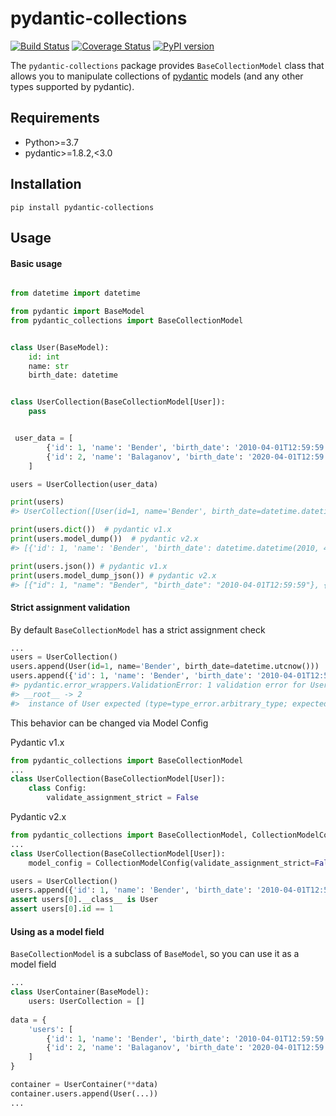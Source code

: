# pydantic-collections

[![Build Status](https://app.travis-ci.com/romis2012/pydantic-collections.svg?branch=master)](https://app.travis-ci.com/romis2012/pydantic-collections)
[![Coverage Status](https://coveralls.io/repos/github/romis2012/pydantic-collections/badge.svg?branch=master&_=x)](https://coveralls.io/github/romis2012/pydantic-collections?branch=master)
[![PyPI version](https://badge.fury.io/py/pydantic-collections.svg)](https://badge.fury.io/py/pydantic-collections)

The `pydantic-collections` package provides `BaseCollectionModel` class that allows you 
to manipulate collections of [pydantic](https://github.com/samuelcolvin/pydantic) models 
(and any other types supported by pydantic).


## Requirements
- Python>=3.7
- pydantic>=1.8.2,<3.0


## Installation

```
pip install pydantic-collections
```

## Usage

#### Basic usage
```python

from datetime import datetime

from pydantic import BaseModel
from pydantic_collections import BaseCollectionModel


class User(BaseModel):
    id: int
    name: str
    birth_date: datetime


class UserCollection(BaseCollectionModel[User]):
    pass


 user_data = [
        {'id': 1, 'name': 'Bender', 'birth_date': '2010-04-01T12:59:59'},
        {'id': 2, 'name': 'Balaganov', 'birth_date': '2020-04-01T12:59:59'},
    ]

users = UserCollection(user_data)

print(users)
#> UserCollection([User(id=1, name='Bender', birth_date=datetime.datetime(2010, 4, 1, 12, 59, 59)), User(id=2, name='Balaganov', birth_date=datetime.datetime(2020, 4, 1, 12, 59, 59))])

print(users.dict())  # pydantic v1.x
print(users.model_dump())  # pydantic v2.x
#> [{'id': 1, 'name': 'Bender', 'birth_date': datetime.datetime(2010, 4, 1, 12, 59, 59)}, {'id': 2, 'name': 'Balaganov', 'birth_date': datetime.datetime(2020, 4, 1, 12, 59, 59)}]

print(users.json()) # pydantic v1.x
print(users.model_dump_json()) # pydantic v2.x
#> [{"id": 1, "name": "Bender", "birth_date": "2010-04-01T12:59:59"}, {"id": 2, "name": "Balaganov", "birth_date": "2020-04-01T12:59:59"}]
```

#### Strict assignment validation

By default `BaseCollectionModel` has a strict assignment check
```python
...
users = UserCollection()
users.append(User(id=1, name='Bender', birth_date=datetime.utcnow()))  # OK
users.append({'id': 1, 'name': 'Bender', 'birth_date': '2010-04-01T12:59:59'})
#> pydantic.error_wrappers.ValidationError: 1 validation error for UserCollection
#> __root__ -> 2
#>  instance of User expected (type=type_error.arbitrary_type; expected_arbitrary_type=User)
```

This behavior can be changed via Model Config

Pydantic v1.x
```python
from pydantic_collections import BaseCollectionModel
...
class UserCollection(BaseCollectionModel[User]):
    class Config:
        validate_assignment_strict = False
```

Pydantic v2.x
```python
from pydantic_collections import BaseCollectionModel, CollectionModelConfig
...
class UserCollection(BaseCollectionModel[User]):
    model_config = CollectionModelConfig(validate_assignment_strict=False)
```

```python
users = UserCollection()
users.append({'id': 1, 'name': 'Bender', 'birth_date': '2010-04-01T12:59:59'})  # OK
assert users[0].__class__ is User
assert users[0].id == 1
```

#### Using as a model field

`BaseCollectionModel` is a subclass of `BaseModel`, so you can use it as a model field
```python
...
class UserContainer(BaseModel):
    users: UserCollection = []
        
data = {
    'users': [
        {'id': 1, 'name': 'Bender', 'birth_date': '2010-04-01T12:59:59'},
        {'id': 2, 'name': 'Balaganov', 'birth_date': '2020-04-01T12:59:59'},
    ]
}

container = UserContainer(**data)
container.users.append(User(...))
...
```
